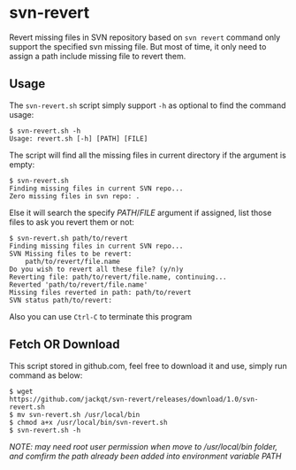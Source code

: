 # svn-revert
Revert missing files in SVN repository based on `svn revert` command
only support the specified svn missing file. But most of time, it only
need to assign a path include missing file to revert them.

## Usage
The `svn-revert.sh` script simply support `-h` as optional to find the
command usage:

```
$ svn-revert.sh -h  
Usage: revert.sh [-h] [PATH] [FILE]  
```

The script will find all the missing files in current directory if the
argument is empty:

```
$ svn-revert.sh  
Finding missing files in current SVN repo...  
Zero missing files in svn repo: .  
```

Else it will search the specify *PATH*/*FILE* argument if assigned,
list those files to ask you revert them or not:

```
$ svn-revert.sh path/to/revert  
Finding missing files in current SVN repo...  
SVN Missing files to be revert:  
    path/to/revert/file.name  
Do you wish to revert all these file? (y/n)y  
Reverting file: path/to/revert/file.name, continuing...  
Reverted 'path/to/revert/file.name'  
Missing files reverted in path: path/to/revert  
SVN status path/to/revert:  
```

Also you can use `Ctrl-C` to terminate this program

## Fetch OR Download
This script stored in github.com, feel free to download it and use,
simply run command as below:

```
$ wget
https://github.com/jackqt/svn-revert/releases/download/1.0/svn-revert.sh  
$ mv svn-revert.sh /usr/local/bin  
$ chmod a+x /usr/local/bin/svn-revert.sh  
$ svn-revert.sh -h  
```

*NOTE: may need root user permission when move to /usr/local/bin
folder, and comfirm the path already been added into environment
variable PATH*
